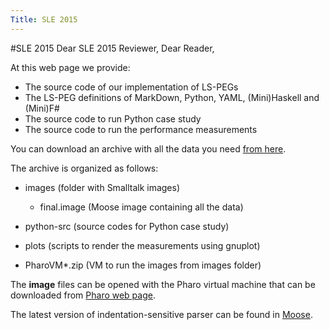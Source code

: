 ```yaml
---
Title: SLE 2015
---
```

#SLE 2015
Dear SLE 2015 Reviewer, Dear Reader,

At this web page we provide:


-  The source code of our implementation of LS-PEGs
-  The LS-PEG definitions of MarkDown, Python, YAML, (Mini)Haskell and (Mini)F#
-  The source code to run Python case study
-  The source code to run the performance measurements

You can download an archive with all the data you need [from here](%base_url%/download/jk/sle2015/data.zip). 


The archive is organized as follows:

-  images (folder with Smalltalk images)
	-  final.image (Moose image containing all the data)

-  python-src (source codes for Python case study)
-  plots (scripts to render the measurements using gnuplot)
-  PharoVM\*.zip (VM to run the images from images folder)

The **image** files can be opened with the Pharo virtual machine that can be downloaded from [Pharo web page](http://pharo.org/download).

The latest version of indentation-sensitive parser can be found in [Moose](http://www.moosetechnology.org/).
